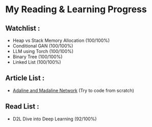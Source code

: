 # My Reading & Learning Progress

## Watchlist :
- Heap vs Stack Memory Allocation (100/100%)
- Conditional GAN (100/100%)
- LLM using Torch (100/100%)
- Binary Tree (100/100%)
- Linked List (100/100%)

## Article List :
- [Adaline and Madaline Network](https://www.geeksforgeeks.org/adaline-and-madaline-network/) (Try to code from scratch)

## Read List :
- D2L Dive into Deep Learning (92/100%)
